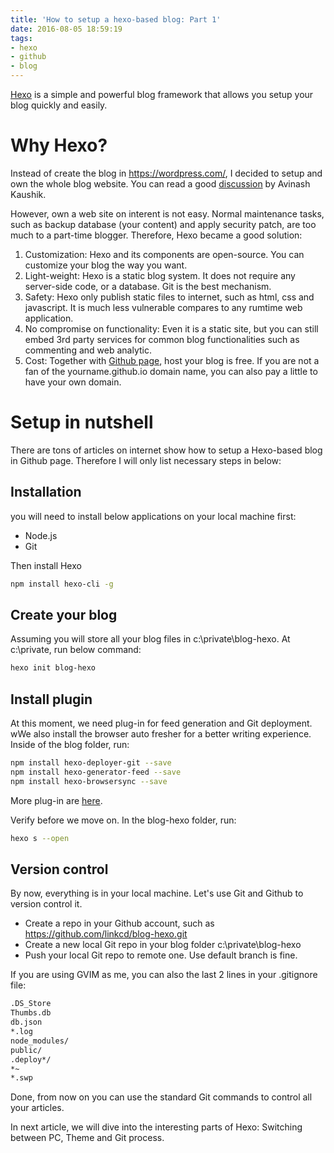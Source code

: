```yaml
---
title: 'How to setup a hexo-based blog: Part 1'
date: 2016-08-05 18:59:19
tags:
- hexo
- github
- blog
---
```


[Hexo](https://hexo.io/) is a simple and powerful blog framework that allows you setup your blog quickly and easily.  

# Why Hexo? #
Instead of create the blog in https://wordpress.com/, I decided to setup and own the whole blog website. You can read a good [discussion](http://www.kaushik.net/avinash/best-web-metrics-digital-marketing-own-rent-strategies/) by Avinash Kaushik. 

However, own a web site on interent is not easy. Normal maintenance tasks, such as backup database (your content) and apply security patch, are too much to a part-time blogger. Therefore, Hexo became a good solution:

1. Customization: Hexo and its components are open-source. You can customize your blog the way you want.  
2. Light-weight: Hexo is a static blog system. It does not require any server-side code, or a database. Git is the best mechanism.
3. Safety: Hexo only publish static files to internet, such as html, css and javascript. It is much less vulnerable compares to any rumtime web application.
4. No compromise on functionality: Even it is a static site, but you can still embed 3rd party services for common blog functionalities such as commenting and web analytic.  
4. Cost: Together with [Github page](https://pages.github.com/), host your blog is free. If you are not a fan of the yourname.github.io domain name, you can also pay a little to have your own domain. 

<!-- more -->

# Setup in nutshell # 
There are tons of articles on internet show how to setup a Hexo-based blog in Github page. Therefore I will only list necessary steps in below: 

## Installation  ##
you will need to install below applications on your local machine first:
- Node.js
- Git

Then install Hexo 
``` bash
npm install hexo-cli -g
```
## Create your blog ##
Assuming you will store all your blog files in c:\private\blog-hexo. At c:\private\, run below command:
``` bash
hexo init blog-hexo
```

## Install plugin ##
At this moment, we need plug-in for feed generation and Git deployment. wWe also install the browser auto fresher for a better writing experience. Inside of the blog folder, run:
``` bash
npm install hexo-deployer-git --save
npm install hexo-generator-feed --save
npm install hexo-browsersync --save
```
More plug-in are [here](https://hexo.io/plugins/).

Verify before we move on. In the blog-hexo folder, run:
``` bash
hexo s --open
```

## Version control ##
By now, everything is in your local machine. Let's use Git and Github to version control it.
- Create a repo in your Github account, such as https://github.com/linkcd/blog-hexo.git
- Create a new local Git repo in your blog folder c:\private\blog-hexo
- Push your local Git repo to remote one. Use default branch is fine.

If you are using GVIM as me, you can also the last 2 lines in your .gitignore file:
``` bash
.DS_Store
Thumbs.db
db.json
*.log
node_modules/
public/
.deploy*/
*~
*.swp
``` 
Done, from now on you can use the standard Git commands to control all your articles.

In next article, we will dive into the interesting parts of Hexo: Switching between PC, Theme and Git process.